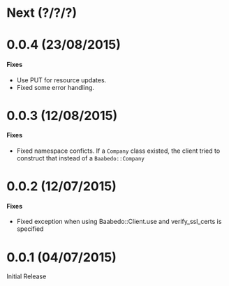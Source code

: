 Next (?/?/?)
==================


0.0.4 (23/08/2015)
==================

#### Fixes

* Use PUT for resource updates.
* Fixed some error handling.

0.0.3 (12/08/2015)
==================

#### Fixes

* Fixed namespace conficts. If a `Company` class existed, the client tried to construct that instead of a `Baabedo::Company`

0.0.2 (12/07/2015)
==================

#### Fixes

* Fixed exception when using Baabedo::Client.use and verify_ssl_certs is specified

0.0.1 (04/07/2015)
==================

Initial Release
